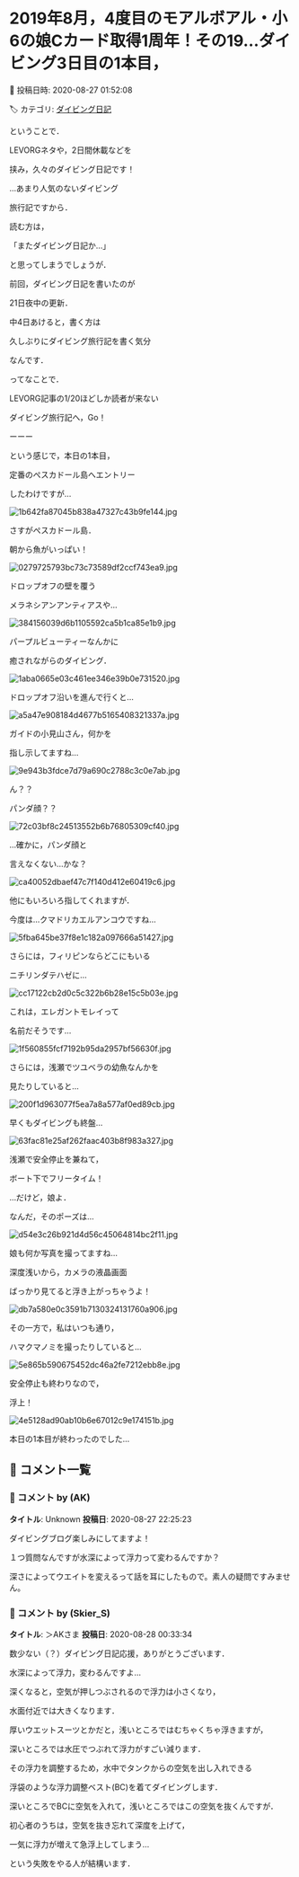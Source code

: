# 2019年8月，4度目のモアルボアル・小6の娘Cカード取得1周年！その19…ダイビング3日目の1本目，

📅 投稿日時: 2020-08-27 01:52:08

🏷️ カテゴリ: [ダイビング日記](ce3a7a8d424d112fce83ee85c81a0e344.md)

ということで．


LEVORGネタや，2日間休載などを


挟み，久々のダイビング日記です！





…あまり人気のないダイビング


旅行記ですから．


読む方は，


「またダイビング日記か…」


と思ってしまうでしょうが．





前回，ダイビング日記を書いたのが


21日夜中の更新．


中4日あけると，書く方は


久しぶりにダイビング旅行記を書く気分


なんです．





ってなことで．


LEVORG記事の1/20ほどしか読者が来ない


ダイビング旅行記へ，Go！


ーーー





という感じで，本日の1本目，


定番のぺスカドール島へエントリー


したわけですが…




![1b642fa87045b838a47327c43b9fe144.jpg](images/1b642fa87045b838a47327c43b9fe144.jpg)







さすがぺスカドール島．


朝から魚がいっぱい！




![0279725793bc73c73589df2ccf743ea9.jpg](images/0279725793bc73c73589df2ccf743ea9.jpg)







ドロップオフの壁を覆う


メラネシアンアンティアスや…




![384156039d6b1105592ca5b1ca85e1b9.jpg](images/384156039d6b1105592ca5b1ca85e1b9.jpg)




パープルビューティーなんかに


癒されながらのダイビング．




![1aba0665e03c461ee346e39b0e731520.jpg](images/1aba0665e03c461ee346e39b0e731520.jpg)







ドロップオフ沿いを進んで行くと…




![a5a47e908184d4677b5165408321337a.jpg](images/a5a47e908184d4677b5165408321337a.jpg)







ガイドの小見山さん，何かを


指し示してますね…




![9e943b3fdce7d79a690c2788c3c0e7ab.jpg](images/9e943b3fdce7d79a690c2788c3c0e7ab.jpg)







ん？？


パンダ顔？？




![72c03bf8c24513552b6b76805309cf40.jpg](images/72c03bf8c24513552b6b76805309cf40.jpg)




…確かに，パンダ顔と


言えなくない…かな？




![ca40052dbaef47c7f140d412e60419c6.jpg](images/ca40052dbaef47c7f140d412e60419c6.jpg)







他にもいろいろ指してくれますが．


今度は…クマドリカエルアンコウですね…




![5fba645be37f8e1c182a097666a51427.jpg](images/5fba645be37f8e1c182a097666a51427.jpg)







さらには，フィリピンならどこにもいる


ニチリンダテハゼに…




![cc17122cb2d0c5c322b6b28e15c5b03e.jpg](images/cc17122cb2d0c5c322b6b28e15c5b03e.jpg)







これは，エレガントモレイって


名前だそうです…




![1f560855fcf7192b95da2957bf56630f.jpg](images/1f560855fcf7192b95da2957bf56630f.jpg)







さらには，浅瀬でツユベラの幼魚なんかを


見たりしていると…




![200f1d963077f5ea7a8a577af0ed89cb.jpg](images/200f1d963077f5ea7a8a577af0ed89cb.jpg)







早くもダイビングも終盤…




![63fac81e25af262faac403b8f983a327.jpg](images/63fac81e25af262faac403b8f983a327.jpg)







浅瀬で安全停止を兼ねて，


ボート下でフリータイム！


…だけど，娘よ．


なんだ，そのポーズは…




![d54e3c26b921d4d56c45064814bc2f11.jpg](images/d54e3c26b921d4d56c45064814bc2f11.jpg)







娘も何か写真を撮ってますね…


深度浅いから，カメラの液晶画面


ばっかり見てると浮き上がっちゃうよ！




![db7a580e0c3591b7130324131760a906.jpg](images/db7a580e0c3591b7130324131760a906.jpg)







その一方で，私はいつも通り，


ハマクマノミを撮ったりしていると…




![5e865b590675452dc46a2fe7212ebb8e.jpg](images/5e865b590675452dc46a2fe7212ebb8e.jpg)







安全停止も終わりなので，


浮上！




![4e5128ad90ab10b6e67012c9e174151b.jpg](images/4e5128ad90ab10b6e67012c9e174151b.jpg)




本日の1本目が終わったのでした…

## 💬 コメント一覧

### 💬 コメント by (AK)
**タイトル**: Unknown
**投稿日**: 2020-08-27 22:25:23

ダイビングブログ楽しみにしてますよ！

１つ質問なんですが水深によって浮力って変わるんですか？

深さによってウエイトを変えるって話を耳にしたもので。素人の疑問ですみません。

### 💬 コメント by (Skier_S)
**タイトル**: ＞AKさま
**投稿日**: 2020-08-28 00:33:34

数少ない（？）ダイビング日記応援，ありがとうございます．



水深によって浮力，変わるんですよ…

深くなると，空気が押しつぶされるので浮力は小さくなり，

水面付近では大きくなります．

厚いウエットスーツとかだと，浅いところではむちゃくちゃ浮きますが，

深いところでは水圧でつぶれて浮力がすごい減ります．

その浮力を調整するため，水中でタンクからの空気を出し入れできる

浮袋のような浮力調整ベスト(BC)を着てダイビングします．

深いところでBCに空気を入れて，浅いところではこの空気を抜くんですが．

初心者のうちは，空気を抜き忘れて深度を上げて，

一気に浮力が増えて急浮上してしまう…

という失敗をやる人が結構います．

